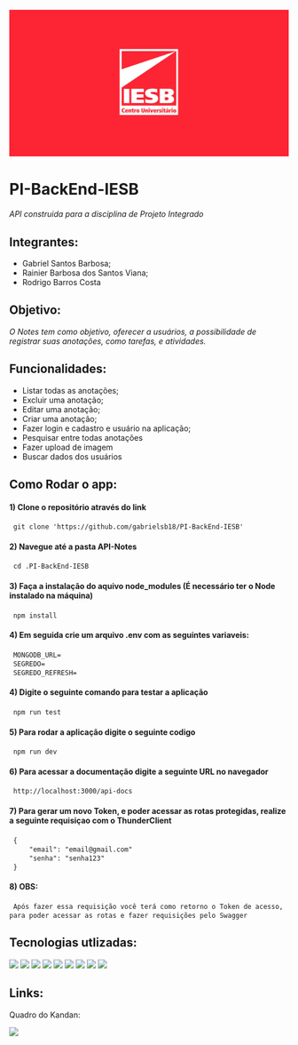 ![image](https://github.com/gabrielsb18/Projeto-de-Interface-IESB/blob/master/IESB_banner.jpg)

# PI-BackEnd-IESB

*API construida para a disciplina de Projeto Integrado*

## Integrantes:

* Gabriel Santos Barbosa;
* Rainier Barbosa dos Santos Viana;
* Rodrigo Barros Costa

## Objetivo:

 *O Notes tem como objetivo, oferecer a usuários, a possibilidade de registrar suas anotações, como tarefas, e atividades.*

## Funcionalidades:
*  Listar todas as anotações;
*  Excluir uma anotação;
*  Editar uma anotação;
*  Criar uma anotação;
*  Fazer login e cadastro e usuário na aplicação;
*  Pesquisar entre todas anotações
*  Fazer upload de imagem
*  Buscar dados dos usuários


## Como Rodar o app:

<div>
 
  #### 1) Clone o repositório através do link
  
     git clone 'https://github.com/gabrielsb18/PI-BackEnd-IESB'
    
  #### 2) Navegue até a pasta API-Notes
  
     cd .PI-BackEnd-IESB
    
 #### 3) Faça a instalação do aquivo node_modules (É necessário ter o Node instalado na máquina)

     npm install

 #### 4) Em seguida crie um arquivo .env com as seguintes variaveis:

     MONGODB_URL=
     SEGREDO=
     SEGREDO_REFRESH=
     
     
 #### 4) Digite o seguinte comando para testar a aplicação

     npm run test

 #### 5) Para rodar a aplicação digite o seguinte codigo

     npm run dev

 #### 6) Para acessar a documentação digite a seguinte URL no navegador

     http://localhost:3000/api-docs

 #### 7) Para gerar um novo Token, e poder acessar as rotas protegidas, realize a seguinte requisiçao com o ThunderClient

     {
         "email": "email@gmail.com"
         "senha": "senha123"
     }

 #### 8) OBS:
 
     Após fazer essa requisição você terá como retorno o Token de acesso, para poder acessar as rotas e fazer requisições pelo Swagger
 
      
</div>

## Tecnologias utlizadas:

<div>
 <img src=	"https://img.shields.io/badge/JavaScript-F7DF1E.svg?style=for-the-badge&logo=JavaScript&logoColor=black">
 <img src=	"https://img.shields.io/badge/Node.js-43853D?style=for-the-badge&logo=node.js&logoColor=white">
 <img src=	"https://img.shields.io/badge/Express.js-404D59?style=for-the-badge">
 <img src=	"https://img.shields.io/badge/Jest-323330?style=for-the-badge&logo=Jest&logoColor=white">
 <img src=	"https://img.shields.io/badge/MongoDB-%234ea94b.svg?style=for-the-badge&logo=mongodb&logoColor=white">
 <img src=	"https://img.shields.io/badge/Mongoose-880000.svg?style=for-the-badge&logo=Mongoose&logoColor=white">
 <img src=	"https://img.shields.io/badge/-Swagger-%23Clojure?style=for-the-badge&logo=swagger&logoColor=white">
 <img src=	"https://img.shields.io/badge/docker-%230db7ed.svg?style=for-the-badge&logo=docker&logoColor=white">
 <img src=	"https://img.shields.io/badge/Supabase-3ECF8E?style=for-the-badge&logo=supabase&logoColor=white">
</div>


## Links:
<div>
 <p>Quadro do Kandan:</p>
  <a href="https://github.com/users/gabrielsb18/projects/4"><img src="https://img.shields.io/badge/GitHub-100000?style=for-the-badge&logo=github&logoColor=white"></a>
<div>
